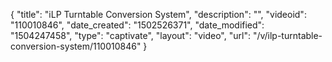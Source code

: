 {
    "title": "iLP Turntable Conversion System",
    "description": "",
    "videoid": "110010846",
    "date_created": "1502526371",
    "date_modified": "1504247458",
    "type": "captivate",
    "layout": "video",
    "url": "\/v\/ilp-turntable-conversion-system\/110010846"
}